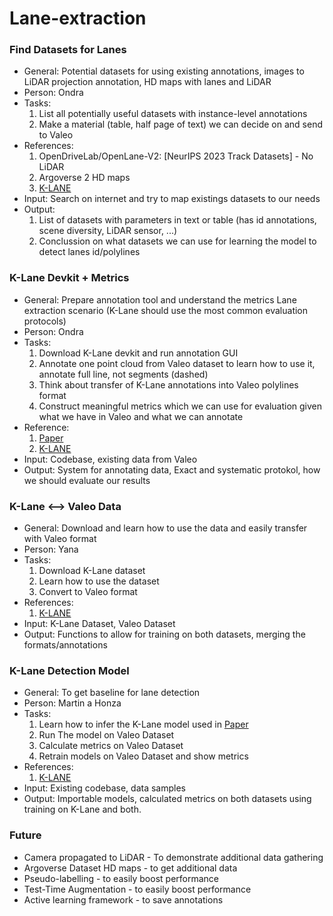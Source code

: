 # Lane-extraction

[//]: # (## Ticket Structure)

[//]: # (    - General:)

[//]: # (    - Person: )

[//]: # (    - Tasks:)

[//]: # (    - References:)

[//]: # (    - Input:)

[//]: # (    - Output:)


### Find Datasets for Lanes
- General: Potential datasets for using existing annotations,
images to LiDAR projection annotation, HD maps with lanes and LiDAR
- Person: Ondra
- Tasks: 
    1. List all potentially useful datasets with instance-level annotations
    2. Make a material (table, half page of text) we can decide on and send to Valeo 
- References:
    1. OpenDriveLab/OpenLane-V2: [NeurIPS 2023 Track Datasets] - No LiDAR
    2. Argoverse 2 HD maps
    3. [K-LANE](https://github.com/kaist-avelab/k-lane)
- Input: Search on internet and try to map existings datasets to our needs
- Output:
    1. List of datasets with parameters in text or table (has id annotations, scene diversity, LiDAR sensor, ...)
    2. Conclussion on what datasets we can use for learning the model to detect lanes id/polylines

    

### K-Lane Devkit + Metrics
  - General: Prepare annotation tool and understand the metrics Lane extraction scenario (K-Lane should use the most common evaluation protocols)
  - Person: Ondra
  - Tasks:
    1. Download K-Lane devkit and run annotation GUI
    2. Annotate one point cloud from Valeo dataset to learn how to use it, annotate full line, not segments (dashed)
    3. Think about transfer of K-Lane annotations into Valeo polylines format
    4. Construct meaningful metrics which we can use for evaluation given what we have in Valeo and what we can annotate  
  - Reference:
    1. [Paper](https://arxiv.org/pdf/2110.11048.pdf)
    2. [K-LANE](https://github.com/kaist-avelab/k-lane)
  - Input: Codebase, existing data from Valeo
  - Output: System for annotating data, Exact and systematic protokol, how we should evaluate our results

### K-Lane <--> Valeo Data
  - General: Download and learn how to use the data and easily transfer with Valeo format
  - Person: Yana
  - Tasks:
      1. Download K-Lane dataset
      2. Learn how to use the dataset
      3. Convert to Valeo format
  - References: 
      1. [K-LANE](https://github.com/kaist-avelab/k-lane)
  - Input: K-Lane Dataset, Valeo Dataset
  - Output: Functions to allow for training on both datasets, merging the formats/annotations 

### K-Lane Detection Model
  - General: To get baseline for lane detection
  - Person: Martin a Honza
  - Tasks:
      1. Learn how to infer the K-Lane model used in [Paper](https://arxiv.org/pdf/2110.11048.pdf)
      3. Run The model on Valeo Dataset 
      4. Calculate metrics on Valeo Dataset 
      5. Retrain models on Valeo Dataset and show metrics 
  - References:
      1. [K-LANE](https://github.com/kaist-avelab/k-lane)
  - Input: Existing codebase, data samples
  - Output: Importable models, calculated metrics on both datasets using training on K-Lane and both.



### Future
- Camera propagated to LiDAR - To demonstrate additional data gathering
- Argoverse Dataset HD maps - to get additional data
- Pseudo-labelling - to easily boost performance
- Test-Time Augmentation - to easily boost performance
- Active learning framework - to save annotations

